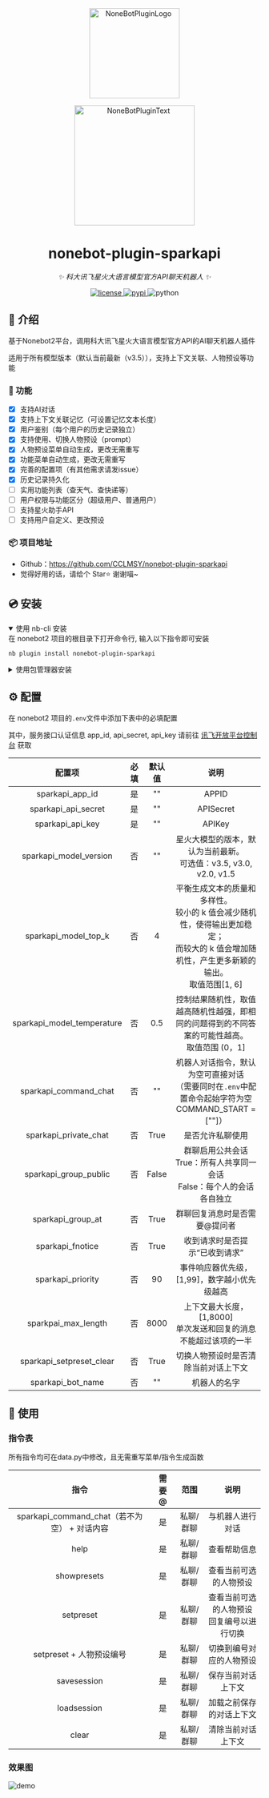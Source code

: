 <div align="center">
  <a href="https://v2.nonebot.dev/store"><img src="https://github.com/A-kirami/nonebot-plugin-template/blob/resources/nbp_logo.png" width="180" height="180" alt="NoneBotPluginLogo"></a>
  <br>
  <p><img src="https://github.com/A-kirami/nonebot-plugin-template/blob/resources/NoneBotPlugin.svg" width="240" alt="NoneBotPluginText"></p>
</div>

<div align="center">

# nonebot-plugin-sparkapi

_✨ 科大讯飞星火大语言模型官方API聊天机器人 ✨_

<a href="./LICENSE">
    <img src="https://img.shields.io/github/license/CCLMSY/nonebot-plugin-sparkapi.svg" alt="license">
</a>
<a href="https://pypi.python.org/pypi/nonebot-plugin-sparkapi">
    <img src="https://img.shields.io/pypi/v/nonebot-plugin-sparkapi.svg" alt="pypi">
</a>
<img src="https://img.shields.io/badge/python-3.8+-blue.svg" alt="python">

</div>

## 📖 介绍

基于Nonebot2平台，调用科大讯飞星火大语言模型官方API的AI聊天机器人插件

适用于所有模型版本（默认当前最新（v3.5）），支持上下文关联、人物预设等功能

### 💬 功能
- [x] 支持AI对话
- [x] 支持上下文关联记忆（可设置记忆文本长度）
- [x] 用户鉴别（每个用户的历史记录独立）
- [x] 支持使用、切换人物预设（prompt）
- [x] 人物预设菜单自动生成，更改无需重写
- [x] 功能菜单自动生成，更改无需重写
- [x] 完善的配置项（有其他需求请发issue）
- [x] 历史记录持久化
- [ ] 实用功能列表（查天气、查快递等）
- [ ] 用户权限与功能区分（超级用户、普通用户）
- [ ] 支持星火助手API
- [ ] 支持用户自定义、更改预设

### 📦 项目地址
- Github：https://github.com/CCLMSY/nonebot-plugin-sparkapi 
- 觉得好用的话，请给个 Star⭐️ 谢谢喵~ 

## 💿 安装

<details open>
<summary>使用 nb-cli 安装</summary>
在 nonebot2 项目的根目录下打开命令行, 输入以下指令即可安装

    nb plugin install nonebot-plugin-sparkapi

</details>

<details>
<summary>使用包管理器安装</summary>
在 nonebot2 项目的插件目录下, 打开命令行, 根据你使用的包管理器, 输入相应的安装命令

<details>
<summary>pip</summary>

    pip install nonebot-plugin-sparkapi
</details>
<details>
<summary>pdm</summary>

    pdm add nonebot-plugin-sparkapi
</details>
<details>
<summary>poetry</summary>

    poetry add nonebot-plugin-sparkapi
</details>
<details>
<summary>conda</summary>

    conda install nonebot-plugin-sparkapi
</details>

打开 nonebot2 项目根目录下的 `pyproject.toml` 文件, 在 `[tool.nonebot]` 部分追加写入

    plugins = ["nonebot_plugin_sparkapi"]

</details>

## ⚙️ 配置

在 nonebot2 项目的`.env`文件中添加下表中的必填配置

其中，服务接口认证信息 app_id, api_secret, api_key 请前往 [讯飞开放平台控制台](https://console.xfyun.cn/) 获取

| 配置项 | 必填 | 默认值 | 说明 |
|:-----:|:----:|:----:|:----:|
| sparkapi_app_id | 是 | "" | APPID |
| sparkapi_api_secret | 是 | "" | APISecret |
| sparkapi_api_key | 是 | "" | APIKey |
| sparkapi_model_version | 否 | "" | 星火大模型的版本，默认为当前最新。<br>可选值：v3.5, v3.0, v2.0, v1.5 |
| sparkapi_model_top_k | 否 | 4 | 平衡生成文本的质量和多样性。<br>较小的 k 值会减少随机性，使得输出更加稳定；<br>而较大的 k 值会增加随机性，产生更多新颖的输出。<br>取值范围[1, 6] |
| sparkapi_model_temperature | 否 | 0.5 | 控制结果随机性，取值越高随机性越强，即相同的问题得到的不同答案的可能性越高。<br>取值范围 (0，1] |
| sparkapi_command_chat | 否 | "" | 机器人对话指令，默认为空可直接对话<br>（需要同时在`.env`中配置命令起始字符为空<br>COMMAND_START = [""]） |
| sparkapi_private_chat | 否 | True | 是否允许私聊使用 |
| sparkapi_group_public | 否 | False | 群聊启用公共会话<br>True：所有人共享同一会话<br>False：每个人的会话各自独立 |
| sparkapi_group_at | 否 | True | 群聊回复消息时是否需要@提问者 |
| sparkapi_fnotice | 否 | True | 收到请求时是否提示“已收到请求” |
| sparkapi_priority | 否 | 90 | 事件响应器优先级，[1,99]，数字越小优先级越高 |
| sparkpai_max_length | 否 | 8000 | 上下文最大长度，[1,8000]<br>单次发送和回复的消息不能超过该项的一半 |
| sparkapi_setpreset_clear | 否 | True | 切换人物预设时是否清除当前对话上下文 |
| sparkapi_bot_name | 否 | "" | 机器人的名字 |


## 🎉 使用
### 指令表
所有指令均可在data.py中修改，且无需重写菜单/指令生成函数

| 指令 | 需要@ | 范围 | 说明 |
|:-----:|:----:|:----:|:----:|
| sparkapi_command_chat（若不为空） + 对话内容 | 是 | 私聊/群聊 | 与机器人进行对话 |
| help | 是 | 私聊/群聊 | 查看帮助信息 |
| showpresets | 是 | 私聊/群聊 | 查看当前可选的人物预设 |
| setpreset | 是 | 私聊/群聊 | 查看当前可选的人物预设<br>回复编号以进行切换<br> |
| setpreset + 人物预设编号 | 是 | 私聊/群聊 | 切换到编号对应的人物预设 |
| savesession | 是 | 私聊/群聊 | 保存当前对话上下文 |
| loadsession | 是 | 私聊/群聊 | 加载之前保存的对话上下文 |
| clear | 是 | 私聊/群聊 | 清除当前对话上下文 |

### 效果图
![demo](https://github.com/CCLMSY/nonebot-plugin-sparkapi/blob/resources/demo.jpg)
